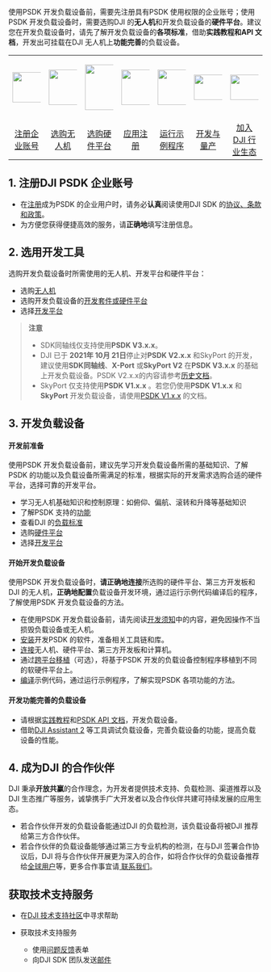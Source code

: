 使用PSDK 开发负载设备前，需要先注册具有PSDK 使用权限的企业账号；使用PSDK 开发负载设备时，需要选购DJI 的**无人机**和开发负载设备的**硬件平台**。建议您在开发负载设备时，请先了解开发负载设备的**各项标准**，借助**实践教程和API 文档**，开发出可挂载在DJI 无人机上**功能完善**的负载设备。

<div>
<table width="100%" style="display: table; table-layout:fixed;">
<tbody>
  <tr>
   <td style="border-right: none;border-left: none;"><div><p><span>
      <img src="https://terra-1-g.djicdn.com/84f990b0bbd145e6a3930de0c55d3b2b/admin/doc/ec937066-ff48-46fc-a218-102f435912eb.png" width="60" style="vertical-align:middle" alt/></span></p></div></td>
       <td style="border-right: none;border-left: none;"><div><p><span>
      <img src="https://terra-1-g.djicdn.com/84f990b0bbd145e6a3930de0c55d3b2b/admin/doc/1aae7ef2-106f-4488-af8d-ea188a5a10cb.png" width="70" style="vertical-align:middle" alt/></span></p></div></td>
        <td style="border-right: none;border-left: none;"><div><p><span>
      <img src="https://terra-1-g.djicdn.com/84f990b0bbd145e6a3930de0c55d3b2b/admin/doc/d0926aea-c059-42f9-acfa-bd0ce270984f.png" width="90" style="vertical-align:middle" alt/></span></p></div></td>
         <td style="border-right: none;border-left: none;"><div><p><span>
      <img src="https://terra-1-g.djicdn.com/84f990b0bbd145e6a3930de0c55d3b2b/admin/doc/5c9580cc-549f-4b23-9025-6369bc3daee3.png" width="70" style="vertical-align:middle" alt/></span></p></div></td>
         <td style="border-right: none;border-left: none;"><div><p><span>
      <img src="https://terra-1-g.djicdn.com/84f990b0bbd145e6a3930de0c55d3b2b/admin/doc/e781d430-7bc1-4cd1-b177-5dae1969ec76.png" height="70" width="90" style="vertical-align:middle" alt/></span></p></div></td>
         <td style="border-right: none;border-left: none;"><div><p><span>
      <img src="https://terra-1-g.djicdn.com/84f990b0bbd145e6a3930de0c55d3b2b/admin/doc/c6e1cb88-b736-48ce-85df-927c759a54bc.png" height="50" width="100" style="vertical-align:middle" alt/></span></p></div></td>
         <td style="border-right: none;border-left: none;"><div><p><span>
      <img src="https://terra-1-g.djicdn.com/84f990b0bbd145e6a3930de0c55d3b2b/admin/doc/79ecca17-ec45-4c3c-8616-6e840aa6aac3.png" height="50" width="70" style="vertical-align:middle" alt/></span></p></div></td>
  </tr>
  <tr>
   <td style="text-align:center"><a href="https://developer.dji.com/payload-sdk/apply/" target="_blank">注册企业账号</a></td>
   <td style="text-align:center"><a href="https://enterprise.dji.com" target="_blank" >选购无人机</a></td>
   <td style="text-align:center"><a href="https://developer.dji.com/doc/payload-sdk-tutorial/cn/model-instruction/choose-hardware-platform.html">选购硬件平台</a></td>
   <td style="text-align:center"><a href="https://developer.dji.com/user/apps/#allhtml">应用注册</a></td>
   <td style="text-align:center"><a href="https://developer.dji.com/doc/payload-sdk-tutorial/cn/quick-start/run-sample-code.html">运行示例程序</a></td>
   <td style="text-align:center"><a href="https://developer.dji.com/doc/payload-sdk-tutorial/cn/quick-start/develop-notice.html">开发与量产</a></td>
   <td style="text-align:center"><a href="mailto:dev@dji.com">加入 DJI 行业生态</a></td>
  </tr>
</tbody>
</table>
</div>

## 1. 注册DJI PSDK 企业账号

* 在<a href="https://developer.dji.com/payload-sdk/apply/" target="_blank">注册</a>成为PSDK 的企业用户时，请务必**认真**阅读使用DJI SDK 的<a href="https://developer.dji.com/cn/policies/privacy/">协议、条款和政策</a>。
* 为方便您获得便捷高效的服务，请**正确地**填写注册信息。

## 2. 选用开发工具
选购开发负载设备时所需使用的无人机、开发平台和硬件平台：

* 选购<a href="https://enterprise.dji.com" target="_blank" >无人机</a>
* 选购开发负载设备的[开发套件或硬件平台](https://developer.dji.com/doc/payload-sdk-tutorial/cn/model-instruction/choose-hardware-platform.html)
* 选择[开发平台](https://developer.dji.com/doc/payload-sdk-tutorial/cn/model-instruction/choose-develop-platform.html)

> **注意**
> * SDK同轴线仅支持使用**PSDK V3.x.x**。
> * DJI 已于 **2021年 10月 21日**停止对**PSDK V2.x.x** 和SkyPort 的开发，建议使用**SDK同轴线**、**X-Port** 或**SkyPort V2** 在**PSDK V3.x.x** 的基础上开发负载设备。PSDK V2.x.x的内容请参考[历史文档](https://developer.dji.com/cn/document/26cd55ae-ef09-4463-b941-d6bb2bb98461)。
> * SkyPort 仅支持使用**PSDK V1.x.x** 。若您仍使用**PSDK V1.x.x** 和**SkyPort** 开发负载设备，请使用[PSDK V1.x.x](https://terra-1-g.djicdn.com/71a7d383e71a4fb8887a310eb746b47f/psdk/payload-sdk-doc-1.0.zip) 的文档。

## 3. 开发负载设备

#### 开发前准备
使用PSDK 开发负载设备前，建议先学习开发负载设备所需的基础知识、了解PSDK 的功能以及负载设备所需满足的标准，根据实际的开发需求选购合适的硬件平台，选择可靠的开发平台。

* 学习无人机基础知识和控制原理：如俯仰、偏航、滚转和升降等基础知识  
* 了解PSDK 支持的[功能](https://developer.dji.com/doc/payload-sdk-tutorial/cn/basic-introduction/function-overview.html)   
* 查看DJI 的[负载标准](https://developer.dji.com/doc/payload-sdk-tutorial/cn/model-instruction/payload-develop-criterion.html)   
* 选购[硬件平台](https://developer.dji.com/doc/payload-sdk-tutorial/cn/model-instruction/choose-hardware-platform.html)   
* 选择[开发平台](https://developer.dji.com/doc/payload-sdk-tutorial/cn/model-instruction/choose-develop-platform.html)    

#### 开始开发负载设备
使用PSDK 开发负载设备时，**请正确地连接**所选购的硬件平台、第三方开发板和DJI 的无人机，**正确地配置**负载设备开发环境，通过运行示例代码编译后的程序，了解使用PSDK 开发负载设备的方法。

* 在使用PSDK 开发负载设备前，请先阅读[开发须知](https://developer.dji.com/doc/payload-sdk-tutorial/cn/quick-start/develop-notice.html)中的内容，避免因操作不当损毁负载设备或无人机。
* [安装](https://developer.dji.com/doc/payload-sdk-tutorial/cn/quick-start/config-develop-environment.html)开发PSDK 的软件，准备相关工具链和库。
* [连接](https://developer.dji.com/doc/payload-sdk-tutorial/cn/quick-start/device-connect.html)无人机、硬件平台、第三方开发板和计算机。
* 通过[跨平台移植](https://developer.dji.com/doc/payload-sdk-tutorial/cn/quick-start/porting.html)（可选），将基于PSDK 开发的负载设备控制程序移植到不同的软硬件平台上。
* [编译](https://developer.dji.com/doc/payload-sdk-tutorial/cn/quick-start/run-sample-code.html)示例代码，通过运行示例程序，了解实现PSDK 各项功能的方法。


#### 开发功能完善的负载设备
* 请根据[实践教程](https://developer.dji.com/doc/payload-sdk-tutorial/cn/function-set/basic-function/log-management.html)和[PSDK API 文档](https://developer.dji.com/doc/payload-sdk-api-reference/cn/)，开发负载设备。
* 借助[DJI Assistant 2](https://www.dji.com/cn/downloads) 等工具调试负载设备，完善负载设备的功能，提高负载设备的性能。

## 4. 成为DJI 的合作伙伴
DJI 秉承**开放共赢**的合作理念，为开发者提供技术支持、负载检测、渠道推荐以及DJI 生态推广等服务，诚挚携手广大开发者以及合作伙伴共建可持续发展的应用生态。

* 若合作伙伴开发的负载设备能通过DJI 的负载检测，该负载设备将被DJI 推荐给第三方合作伙伴。
* 若合作伙伴的负载设备能够通过第三方专业机构的检测，在与DJI 签署合作协议后，DJI 将与合作伙伴开展更为深入的合作，如将合作伙伴的负载设备推荐给<a href="https://www.dji.com/cn/products/enterprise#partner-payloads">全球用户</a>等，更多合作事宜请<a href="mailto:dev@dji.com"> 联系我们</a>。

## 获取技术支持服务

* 在<a href="https://djisdksupport.zendesk.com/hc/zh-cn">DJI 技术支持社区</a>中寻求帮助  

* 获取技术支持服务  
    * 使用<a href="https://djisdksupport.zendesk.com/hc/zh-cn/requests/new">问题反馈</a>表单  
    * 向DJI SDK 团队发送<a href="mailto:dev@dji.com">邮件</a>


